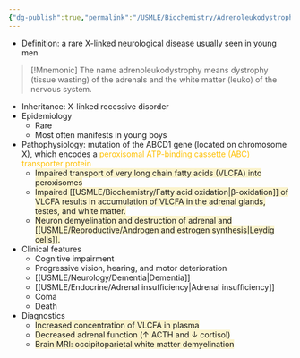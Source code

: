 ```yaml
---
{"dg-publish":true,"permalink":"/USMLE/Biochemistry/Adrenoleukodystrophy/"}
---
```


- Definition: a rare X-linked neurological disease usually seen in young men
>[!Mnemonic] 
>The name adrenoleukodystrophy means dystrophy (tissue wasting) of the adrenals and the white matter (leuko) of the nervous system.
- Inheritance: X-linked recessive disorder
- Epidemiology
	- Rare
	- Most often manifests in young boys
- Pathophysiology: mutation of the ABCD1 gene (located on chromosome X), which encodes a <font color="#ffc000">peroxisomal ATP-binding cassette (ABC) transporter protein</font> 
	- <span style="background:rgba(240, 200, 0, 0.2)">Impaired transport of very long chain fatty acids (VLCFA) into peroxisomes</span>
	- <span style="background:rgba(240, 200, 0, 0.2)">Impaired [[USMLE/Biochemistry/Fatty acid oxidation\|β-oxidation]] of VLCFA results in accumulation of VLCFA in the adrenal glands, testes, and white matter.</span>
	- <span style="background:rgba(240, 200, 0, 0.2)">Neuron demyelination and destruction of adrenal and [[USMLE/Reproductive/Androgen and estrogen synthesis\|Leydig cells]].</span>
- Clinical features
	- Cognitive impairment
	- Progressive vision, hearing, and motor deterioration
	- [[USMLE/Neurology/Dementia\|Dementia]]
	- [[USMLE/Endocrine/Adrenal insufficiency\|Adrenal insufficiency]]
	- Coma
	- Death
- Diagnostics
	- <span style="background:rgba(240, 200, 0, 0.2)">Increased concentration of VLCFA in plasma</span>
	- <span style="background:rgba(240, 200, 0, 0.2)">Decreased adrenal function (↑ ACTH and ↓ cortisol)</span>
	- <span style="background:rgba(240, 200, 0, 0.2)">Brain MRI: occipitoparietal white matter demyelination</span>
